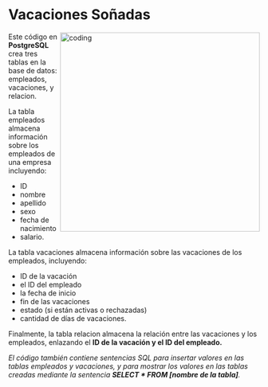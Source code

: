 # Vacaciones Soñadas

<img align="right" alt="coding" width="400" src="https://i.pinimg.com/236x/af/83/79/af83793ad02d7a94ff91a79960f639d6.jpg">

Este código en **PostgreSQL** crea tres tablas en la base de datos: empleados, vacaciones, y relacion.

La tabla empleados almacena información sobre los empleados de una empresa incluyendo:

- ID
- nombre
- apellido
- sexo
- fecha de nacimiento
- salario.


La tabla vacaciones almacena información sobre las vacaciones de los empleados, incluyendo:

- ID de la vacación
- el ID del empleado
- la fecha de inicio 
- fin de las vacaciones
- estado (si están activas o rechazadas)
- cantidad de días de vacaciones.


Finalmente, la tabla relacion almacena la relación entre las vacaciones y los empleados, enlazando el **ID de la vacación y el ID del empleado.**

_El código también contiene sentencias SQL para insertar valores en las tablas empleados y vacaciones, y para mostrar los valores en las tablas creadas mediante la sentencia **SELECT * FROM [nombre de la tabla]**._
